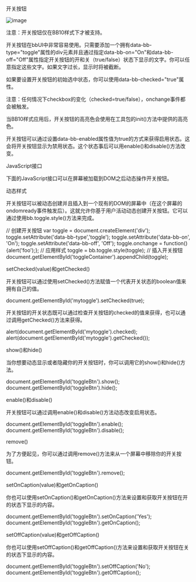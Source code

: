 开关按钮

![image](https://github.com/blackberry/bbUI.js/wiki/images/screenshots/toggleButtons.png)

注意：开关按钮仅在BB10样式下才被支持。

开关按钮在bbUI中非常容易使用。只需要添加一个拥有data-bb-type="toggle"属性的div元素并且通过指定data-bb-on="On"和data-bb-off="Off"属性指定开关按钮的开和关（true/false）状态下显示的文字。你可以任意指定这些文字。如果文字过长，显示时将被截断。

如果要设置开关按钮的初始选中状态，你可以使用data-bb-checked="true"属性。

<div data-bb-type="toggle" data-bb-checked="true" data-bb-on="Yes" data-bb-off="No" onchange="doSomething(this)"></div>
<div data-bb-type="toggle" data-bb-on="On" data-bb-off="Off" onchange="doSomething(this)"></div>
<div data-bb-type="toggle" data-bb-on="Yes" data-bb-off="No" onchange="doSomething(this)"></div>

注意：任何情况下checkbox的变化（checked=true/false），onchange事件都会被触发。

当BB10样式应用后，开关按钮的高亮色会使用在工具包的init()方法中提供的高亮色。

开关按钮可以通过设置data-bb-enabled属性值为true的方式来获得启用状态。这会将开关按钮显示为禁用状态。这个状态事后可以用enable()和disable()方法改变。

  <div data-bb-type="toggle" data-bb-on="Yes" data-bb-off="No" data-bb-disabled="true"></div>

JavaScript接口

下面的JavaScript接口可以在屏幕被加载到DOM之后动态操作开关按钮。

动态样式

开关按钮可以被动态创建并且插入到一个现有的DOM的屏幕中（在这个屏幕的ondomready事件触发后）。这就允许你基于用户活动动态创建开关按钮。它可以通过使用bb.toggle.style()方法来完成。

  // 创建开关按钮
  var toggle = document.createElement('div');
  toggle.setAttribute('data-bb-type','toggle');
  toggle.setAttribute('data-bb-on', 'On');
  toggle.setAttribute('data-bb-off', 'Off');
  toggle.onchange = function() {alert('foo');};
  // 应用样式
  toggle = bb.toggle.style(toggle);
  // 插入开关按钮
  document.getElementById('toggleContainer').appendChild(toggle);

setChecked(value)和getChecked()

开关按钮可以通过使用setChecked()方法赋值一个代表开关状态的boolean值来拥有自己的值。

document.getElementById('mytoggle').setChecked(true);

开关按钮的开关状态既可以通过检查开关按钮的checked的值来获得，也可以通过调用getChecked()方法来获得。

  alert(document.getElementById('mytoggle').checked);
  alert(document.getElementById('mytoggle').getChecked());


show()和hide()

当你想要动态显示或者隐藏你的开关按钮时，你可以调用它的show()和hide()方法。

  document.getElementById('toggleBtn').show();
  document.getElementById('toggleBtn').hide();

enable()和disable()

开关按钮可以通过调用enable()和disable()方法动态改变启用状态。

  document.getElementById('toggleBtn').enable();
  document.getElementById('toggleBtn').disable();

remove()

为了方便起见，你可以通过调用remove()方法来从一个屏幕中移除你的开关按钮。

  document.getElementById('toggleBtn').remove();

setOnCaption(value)和getOnCaption()

你也可以使用setOnCaption()和getOnCaption()方法来设置和获取开关按钮在开的状态下显示的内容。

  document.getElementById('toggleBtn').setOnCaption('Yes');
  document.getElementById('toggleBtn').getOnCaption();

setOffCaption(value)和getOffCaption()

你也可以使用setOffCaption()和getOffCaption()方法来设置和获取开关按钮在关的状态下显示的内容。

  document.getElementById('toggleBtn').setOffCaption('No');
  document.getElementById('toggleBtn').getOffCaption();
